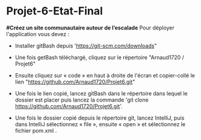 # Projet-6-Etat-Final
**#Créez un site communautaire autour de l’escalade**
Pour déployer l'application vous devez :
- Installer gitBash depuis 'https://git-scm.com/downloads"

- Une fois getBash téléchargé, cliquez sur le répertoire "Arnaud1720
  /
  Projet6"

- Ensuite cliquez sur « code » en haut à droite de l'écran et copier-collé le lien "https://github.com/Arnaud1720/Projet6.git"

- Une fois le lien copié, lancez gitBash dans le répertoire dans lequel le dossier est placer puis lancez la commande
  'git clone https://github.com/Arnaud1720/Projet6.git'.

- Une fois le dossier copié depuis le répertoire git, lancez IntelliJ, puis dans IntelliJ sélectionnez « file », ensuite « open » et sélectionnez le fichier pom.xml . 
